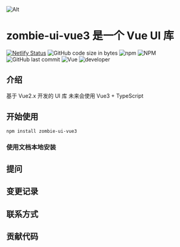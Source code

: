 ![Alt](https://repobeats.axiom.co/api/embed/9aade7a32e0a25af16fb2fa6d93f1d435661c249.svg "Repobeats analytics image")

# zombie-ui-vue3 是一个 Vue UI 库
[![Netlify Status](https://api.netlify.com/api/v1/badges/e7b39d1a-5e33-4d3b-bf60-fb0f25fe0ead/deploy-status?branch=main)](https://app.netlify.com/sites/statuesque-parfait-65cba7/deploys)
![GitHub code size in bytes](https://img.shields.io/github/languages/code-size/ZombieBrand/zombie-ui-vue3)
![npm](https://img.shields.io/npm/v/zombie-ui-vue3)
![NPM](https://img.shields.io/npm/l/zombie-ui-vue3)
![GitHub last commit](https://img.shields.io/github/last-commit/ZombieBrand/zombie-ui-vue3)
![Vue](https://img.shields.io/badge/Vue-3.x-brightgreen)
![developer](https://img.shields.io/badge/developer-ZombieBrand-lightgrey)

## 介绍

基于 Vue2.x 开发的 UI 库
未来会使用 Vue3 + TypeScript

## 开始使用
`npm install zombie-ui-vue3`


### 使用文档本地安装

## 提问

## 变更记录

## 联系方式

## 贡献代码
